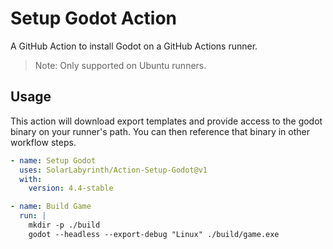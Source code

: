 # Setup Godot Action

A GitHub Action to install Godot on a GitHub Actions runner.

> Note: Only supported on Ubuntu runners.

## Usage

This action will download export templates and provide access to the godot binary on your runner's path. You can then reference that binary in other workflow steps.

```yml
- name: Setup Godot
  uses: SolarLabyrinth/Action-Setup-Godot@v1
  with:
    version: 4.4-stable

- name: Build Game
  run: |
    mkdir -p ./build
    godot --headless --export-debug "Linux" ./build/game.exe
```
